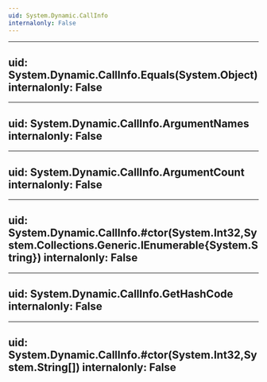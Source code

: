 ```yaml
---
uid: System.Dynamic.CallInfo
internalonly: False
---
```


---
uid: System.Dynamic.CallInfo.Equals(System.Object)
internalonly: False
---

---
uid: System.Dynamic.CallInfo.ArgumentNames
internalonly: False
---

---
uid: System.Dynamic.CallInfo.ArgumentCount
internalonly: False
---

---
uid: System.Dynamic.CallInfo.#ctor(System.Int32,System.Collections.Generic.IEnumerable{System.String})
internalonly: False
---

---
uid: System.Dynamic.CallInfo.GetHashCode
internalonly: False
---

---
uid: System.Dynamic.CallInfo.#ctor(System.Int32,System.String[])
internalonly: False
---
